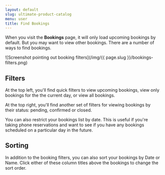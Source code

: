 ```yaml
---
layout: default
slug: ultimate-product-catalog
menu: user
title: Find Bookings
---
```

When you visit the **Bookings** page, it will only load upcoming bookings by default. But you may want to view other bookings. There are a number of ways to find bookings.

![Screenshot pointing out booking filters](/img/{{ page.slug }}/bookings-filters.png)

## Filters

At the top left, you'll find quick filters to view upcoming bookings, view only bookings for the the current day, or view all bookings.

At the top right, you'll find another set of filters for viewing bookings by their status: pending, confirmed or closed.

You can also restrict your bookings list by date. This is useful if you're taking phone reservations and want to see if you have any bookings scheduled on a particular day in the future.

## Sorting

In addition to the booking filters, you can also sort your bookings by Date or Name. Click either of these column titles above the bookings to change the sort order.
